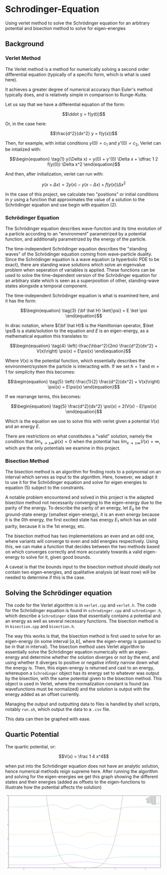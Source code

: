 # Schrodinger-Equation
Using verlet method to solve the Schrödinger equation for an arbitrary potential and bisection method to solve for eigen-energies

## Background

### Verlet Method

The Verlet method is a method for numerically solving a second order differential equation (typically of a specific form, which is what is used here).

It achieves a greater degree of numerical accuracy than Euler's method typically does, and is relatively simple in comparison to Runge-Kutta.

Let us say that we have a differential equation of the form:

```math
\ddot y = f(y(t))
```
Or, in the case here:

```math
\frac{d^2}{dx^2} y = f(y(x))
```

Then, for example, with initial conditions $y(0) = c_1$ and $y'(0) = c_2$, Verlet can be intialized with:

```math
\begin{equation}
\tag{1}
y(\Delta x) = y(0) + y'(0) \Delta x + \dfrac 1 2 f(y(0)) \Delta x^2
\end{equation}
```

And then, after initialization, verlet can run with:

```math
\begin{equation}
\tag{2}
y(x + \Delta x) = 2y(x) - y(x - \Delta x) + f(y(x)) \Delta x^2
\end{equation}
```

In the case of this project, we calculate two "positions" or initial conditions in $y$ using a function that approximates the value of a solution to the Schrödinger equation and use begin with equation (2). 

### Schrödinger Equation

The Schrödinger equation describes wave-function and its time evolution of a particle according to an "environment" parametrized by a potential function, and additionally parametrized by the energy of the particle.

The time-independent Schrödinger equation describes the "standing waves" of the Schrödinger equation coming from wave-particle duality. Since the Schrödinger equation is a wave equation (a hyperbolic PDE to be exact), there are standing wave solutions which solve an eigenvalue problem when seperation of variables is applied. These functions can be used to solve the time-dependent version of the Schrödinger equation for an arbitrary state which is seen as a superposition of other, standing-wave states alongside a temporal component.

The time-independent Schrödinger equation is what is examined here, and it has the form:
```math
\begin{equation}
\tag{3}
{\bf \hat H} \ket{\psi} = E \ket \psi
\end{equation}
```
In dirac notation, where ${\bf \hat H}$ is the Hamiltonian operator, $\ket \psi$ is a state/solution to the equation and $E$ is an eigen-energy, as a mathematical equation this translates to:
```math
\begin{equation}
\tag{4}
\left(-\frac{\hbar^2}{2m} \frac{d^2}{dx^2} + V(x)\right) \psi(x) = E\psi(x)
\end{equation}
```
Where $V(x)$ is the potential function, which essentially describes the environment/system the particle is interacting with. If we set $\hbar = 1$ and $m = 1$ for simplicity then this becomes:
```math
\begin{equation}
\tag{5}
\left(-\frac{1}{2} \frac{d^2}{dx^2} + V(x)\right) \psi(x) = E\psi(x)
\end{equation}
```

If we rearrange terms, this becomes:
```math
\begin{equation}
\tag{5}
\frac{d^2}{dx^2} \psi(x) = 2(V(x) - E)\psi(x)
\end{equation}
```

Which is the equation we use to solve this with verlet given a potential $V(x)$ and an energy $E$.

There are restrictions on what constitutes a "valid" solution, namely the condition that $\lim_{x \to \pm \infty} \psi(x) = 0$ when the potential has $\lim_{x\to \pm \infty}V(x) = \infty$, which are the only potentials we examine in this project.

### Bisection Method
The bisection method is an algorithm for finding roots to a polynomial on an interval which serves as input to the algorithm. Here, however, we adapt it to use it for the Schrödinger equation and solve for eigen energies to equation (5) subject to the constraints.

A notable problem encountered and solved in this project is the adapted bisection method not necessarily converging to the eigen-energy due to the parity of the energy. To describe the parity of an energy, let $E_0$ be the ground-state energy (smallest eigen-energy), it is an even energy because it is the $0$th energy, the first excited state has energy $E_1$ which has an odd parity, because it is the $1$st energy, etc.

The bisection method has two implementations an even and an odd one, where variants will converge to even and odd energies respectively. Using this, we can make a function that decides between the two methods based on which converges correctly and more accurately towards a valid eigen-energy to solve for it, given good bounds.

A caveat is that the bounds input to the bisection method should ideally not contain two eigen-energies, and qualitative analysis (at least now) will be needed to determine if this is the case. 

## Solving the Schrödinger equation

The code for the Verlet algorithm is in `verlet.cpp` and `verlet.h`. The code for the Schrödinger equation is found in `schrodinger.cpp` and `schrodinger.h`, which describe a `Schrodinger` class that essentially contains a potential and an energy as well as several necessary functions. The bisection method is in `bisection.cpp` and `bisection.h`. 

The way this works is that, the bisection method is first used to solve for an eigen-energy (in some interval $[a,b]$, where the eigen-energy is guessed to be in that in interval). The bisection method uses Verlet algorithm to essentially solve the Schrödinger equation numerically with an eigen-energy and determine whether the solution diverges or not by the end, and using whether it diverges to positive or negative infinity narrow down what the energy is. Then, this eigen-energy is returned and cast to an energy, whereupon a `Schrodinger` object has its energy set to whatever was output by the bisection, with the same potential given to the bisection method. This object is used in Verlet, where the normalization constant is found (as wavefunctions must be normalized) and the solution is output with the energy added as an offset currently.

Managing the output and outputting data to files is handled by shell scripts, notably `run.sh`, which output the data to a `.csv` file.

This data can then be graphed with ease.

## Quartic Potential

The quartic potential, or:
```math
V(x) = \frac 1 4 x^4
```
when put into the Schrödinger equation does not have an analytic solution, hence numerical methods reign supreme here. After running the algorithm and solving for the eigen-energies we get this graph showing the different states and their energies (added as offsets to the eigen-functions to illustrate how the potential affects the solution)

![quartic](images/quartic_potential.png)
